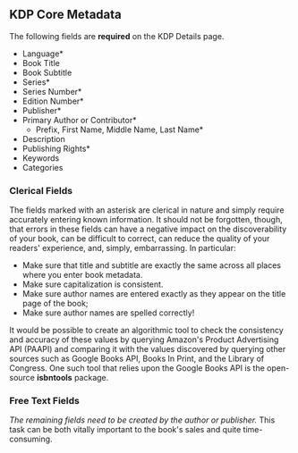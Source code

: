 ## KDP Core Metadata

The following fields are **required** on the KDP Details page.

- Language*
- Book Title
- Book Subtitle
- Series*
- Series Number*
- Edition Number*
- Publisher*
- Primary Author or Contributor*
    - Prefix, First Name, Middle Name, Last Name*
- Description
- Publishing Rights*
- Keywords
- Categories

### Clerical Fields

The fields marked with an asterisk are clerical in nature and simply require accurately entering known information. It should not be forgotten, though, that errors in these fields can have a negative impact on the discoverability of your book, can be difficult to correct, can reduce the quality of your readers' experience, and, simply, embarrassing.  In particular:

- Make sure that title and subtitle are exactly the same across all places where you enter book metadata.
- Make sure capitalization is consistent.
- Make sure author names are entered exactly as they appear on the title page of the book;
- Make sure author names are spelled correctly!

It would be possible to create an algorithmic tool to check the consistency and accuracy of these values by querying Amazon's Product Advertising API (PAAPI) and comparing it with the values discovered by querying other sources such as Google Books API, Books In Print, and the Library of Congress. One such tool that relies upon the Google Books API is the open-source **isbntools** package.  


### Free Text Fields

*The remaining fields need to be created by the author or publisher.* This task can be both vitally important to the book's sales and quite time-consuming.
